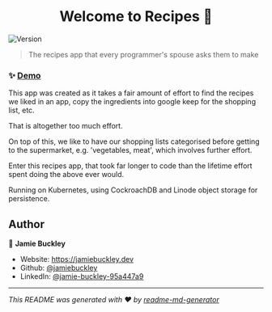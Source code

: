 <h1 align="center">Welcome to Recipes 🍳</h1>
<p>
  <img alt="Version" src="https://img.shields.io/badge/version-1.0.0-blue.svg?cacheSeconds=2592000" />
</p>

> The recipes app that every programmer's spouse asks them to make

### ✨ [Demo](https://recipes.jamiebuckley.dev/)

This app was created as it takes a fair amount of effort to find the recipes we liked in an app, copy the ingredients into google keep for the shopping list, etc.

That is altogether too much effort.

On top of this, we like to have our shopping lists categorised before getting to the supermarket, e.g. 'vegetables, meat', which involves further effort.

Enter this recipes app, that took far longer to code than the lifetime effort spent doing the above ever would.

Running on Kubernetes, using CockroachDB and Linode object storage for persistence.

## Author

👤 **Jamie Buckley**

* Website: https://jamiebuckley.dev
* Github: [@jamiebuckley](https://github.com/jamiebuckley)
* LinkedIn: [@jamie-buckley-95a447a9](https://linkedin.com/in/jamie-buckley-95a447a9)

***
_This README was generated with ❤️ by [readme-md-generator](https://github.com/kefranabg/readme-md-generator)_